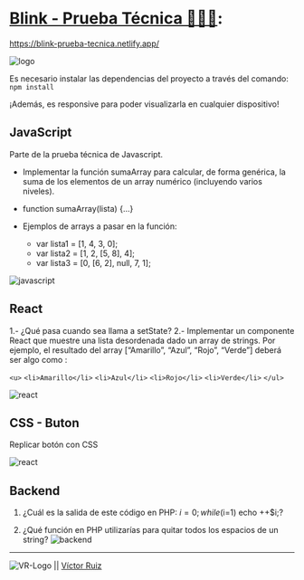 # [Blink - Prueba Técnica 👨🏻‍💻](https://blink-prueba-tecnica.netlify.app/):
https://blink-prueba-tecnica.netlify.app/

![logo](https://res.cloudinary.com/dhd9jgrw3/image/upload/v1641548255/blink/logo_mzcvy1.png)


Es necesario instalar las dependencias del proyecto a través del comando:
`npm install`

¡Además, es responsive para poder visualizarla en cualquier dispositivo!

## JavaScript
Parte de la prueba técnica de Javascript.

- Implementar la función sumaArray para calcular, de forma genérica, la suma de los elementos
de un array numérico (incluyendo varios niveles).

- function sumaArray(lista) {…}

- Ejemplos de arrays a pasar en la función:
    - var lista1 = [1, 4, 3, 0];
    - var lista2 = [1, 2, [5, 8], 4];
    - var lista3 = [0, [6, 2], null, 7, 1];

![javascript](https://res.cloudinary.com/dhd9jgrw3/image/upload/v1641547611/blink/javascript_u0mbwr.png)

## React
1.- ¿Qué pasa cuando sea llama a setState?
2.- Implementar un componente React que muestre una lista desordenada dado un array de
strings. Por ejemplo, el resultado del array [“Amarillo”, “Azul”, “Rojo”, “Verde”] deberá ser algo
como :

`<u>`
    `<li>Amarillo</li>`
    `<li>Azul</li>`
    `<li>Rojo</li>`
    `<li>Verde</li>`
`</ul>`

![react](https://res.cloudinary.com/dhd9jgrw3/image/upload/v1641547609/blink/react_ra5skl.png)


## CSS - Buton
Replicar botón con CSS

![react](https://res.cloudinary.com/dhd9jgrw3/image/upload/v1641547610/blink/css_mswaqq.png)

## Backend
1. ¿Cuál es la salida de este código en PHP: $i=0;while ($i=1) echo ++$i;?

2. ¿Qué función en PHP utilizarías para quitar todos los espacios de un string?
![backend](https://res.cloudinary.com/dhd9jgrw3/image/upload/v1641547611/blink/backend_fupdgh.png)

---

![VR-Logo](https://res.cloudinary.com/dhd9jgrw3/image/upload/v1610528741/Logos%20VR/logo-vr_cmhmpa.jpg) || [Víctor Ruiz](https://www.linkedin.com/in/victormmorales/)